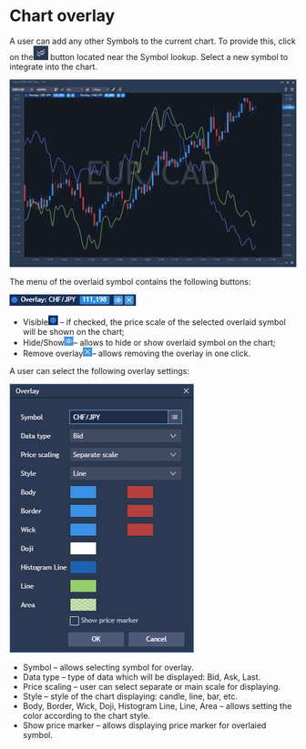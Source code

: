 # Chart overlay

A user can add any other Symbols to the current chart. To provide this, click on the![](../../../.gitbook/assets/2%20%2824%29.png)
button located near the Symbol lookup. Select a new symbol to integrate into the chart.

![](../../../.gitbook/assets/1%20%2845%29.png)


The menu of the overlaid symbol contains the following buttons:

![](../../../.gitbook/assets/3%20%2842%29.png)

* Visible![](../../../.gitbook/assets/4%20%2834%29.png)
  – if checked, the price scale of the selected overlaid symbol will be shown on the chart;
* Hide/Show![](../../../.gitbook/assets/5%20%2822%29.png)– allows to hide or show overlaid symbol on the chart;
* Remove overlay![](../../../.gitbook/assets/6%20%285%29.png)– allows removing the overlay in one click.

A user can select the following overlay settings:

![](../../../.gitbook/assets/7%20%282%29.png)

* Symbol – allows selecting symbol for overlay.
* Data type – type of data which will be displayed: Bid, Ask, Last.
* Price scaling – user can select separate or main scale for displaying.
* Style – style of the chart displaying: candle, line, bar, etc.
* Body, Border, Wick, Doji, Histogram Line, Line, Area – allows setting the color according to the chart style.
* Show price marker – allows displaying price marker for overlaied symbol.




